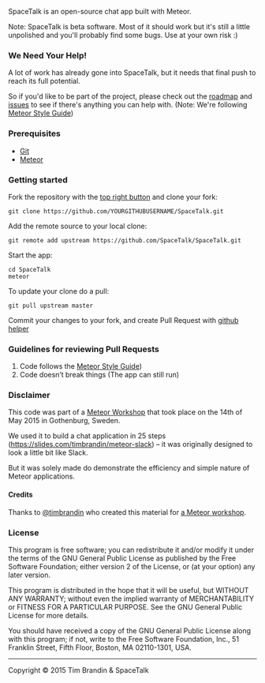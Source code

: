 SpaceTalk is an open-source chat app built with Meteor.

Note: SpaceTalk is beta software. Most of it should work but it's still a little unpolished and you'll probably find some bugs. Use at your own risk :)

### We Need Your Help!

A lot of work has already gone into SpaceTalk, but it needs that final push to reach its full potential.

So if you'd like to be part of the project, please check out the [roadmap](https://trello.com/b/R9Nh1V3t/spacetalk-roadmap) and [issues](https://github.com/SpaceTalk/SpaceTalk/issues) to see if there's anything you can help with. (Note: We're following [Meteor Style Guide](https://github.com/meteor/meteor/wiki/Meteor-Style-Guide))

### Prerequisites

* [Git](http://git-scm.com/book/en/v2/Getting-Started-Installing-Git)
* [Meteor](https://www.meteor.com/install)

### Getting started

Fork the repository with the [top right button](https://github.com/SpaceTalk/SpaceTalk#fork-destination-box) and clone your fork:

```
git clone https://github.com/YOURGITHUBUSERNAME/SpaceTalk.git
```

Add the remote source to your local clone:

```
git remote add upstream https://github.com/SpaceTalk/SpaceTalk.git
```

Start the app:

```
cd SpaceTalk
meteor
```

To update your clone do a pull:

```
git pull upstream master
```

Commit your changes to your fork, and create Pull Request with [github helper](https://github.com/SpaceTalk/SpaceTalk/compare/master...#)

### Guidelines for reviewing Pull Requests

1. Code follows the [Meteor Style Guide](https://github.com/meteor/meteor/wiki/Meteor-Style-Guide))
2. Code doesn’t break things (The app can still run)

### Disclaimer

This code was part of a [Meteor Workshop](http://www.meetup.com/Meteor-Goteborg/events/221282857/) that took place on the 14th of May 2015 in Gothenburg, Sweden.

We used it to build a chat application in 25 steps (https://slides.com/timbrandin/meteor-slack) – it was originally designed to look a little bit like Slack.

But it was solely made do demonstrate the efficiency and simple nature of Meteor applications.

#### Credits

Thanks to [@timbrandin](https://twitter.com/timbrandin) who created this material for [a Meteor workshop](http://www.meetup.com/Meteor-Goteborg/events/221282857/).

### License

This program is free software; you can redistribute it and/or
modify it under the terms of the GNU General Public License
as published by the Free Software Foundation; either version 2
of the License, or (at your option) any later version.

This program is distributed in the hope that it will be useful,
but WITHOUT ANY WARRANTY; without even the implied warranty of
MERCHANTABILITY or FITNESS FOR A PARTICULAR PURPOSE.  See the
GNU General Public License for more details.

You should have received a copy of the GNU General Public License
along with this program; if not, write to the Free Software
Foundation, Inc., 51 Franklin Street, Fifth Floor, Boston,
MA  02110-1301, USA.

-------

Copyright © 2015 Tim Brandin &amp; SpaceTalk
